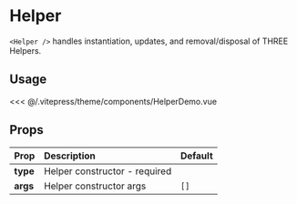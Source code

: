 # Helper

`<Helper />` handles instantiation, updates, and removal/disposal of THREE Helpers.

<DocsDemo>
  <HelperDemo />
</DocsDemo>

## Usage

<<< @/.vitepress/theme/components/HelperDemo.vue

## Props

| Prop                | Description                                                                                   | Default     |
| :------------------ | :-------------------------------------------------------------------------------------------- | ----------- |
| **type**         | Helper constructor - required |       |
| **args**         | Helper constructor args | `[]` |
